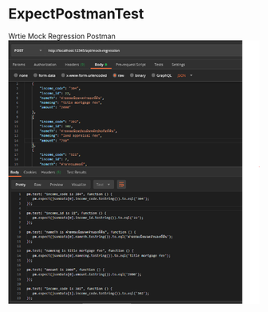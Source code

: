 # ExpectPostmanTest
Wrtie Mock Regression Postman
![alt text](https://github.com/missfair/ExpectPostmanTest/blob/master/ExpectPostmanTest/exExpectPostman.PNG)
